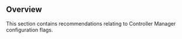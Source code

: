 ## Overview

This section contains recommendations relating to Controller Manager configuration flags.
